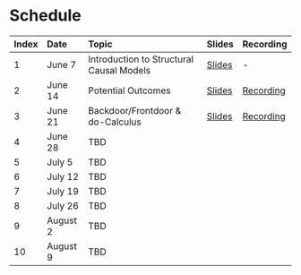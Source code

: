 # Schedule

| Index | Date | Topic | Slides | Recording |
|:----|:-------------|:-------------|:---------|:---------|
| 1 | June 7 | Introduction to Structural Causal Models | [Slides](slides/causal-reading-group-23_week1.pdf) | - |
| 2 | June 14 | Potential Outcomes | [Slides](slides/causal-reading-group-23_week2.pdf) | [Recording](videos/week2_recording.mp4) |
| 3 | June 21 | Backdoor/Frontdoor & do-Calculus | [Slides](slides/causal-reading-group-23_week3.pdf)| [Recording]() |
| 4 | June 28 | TBD | | |
| 5 | July 5 | TBD | | |
| 6 | July 12 | TBD | | |
| 7 | July 19 | TBD | | |
| 8 | July 26 | TBD | | |
| 9 | August 2 | TBD | | |
| 10 | August 9 | TBD | | |
